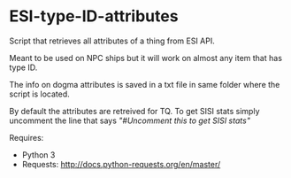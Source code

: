 # ESI-type-ID-attributes
Script that retrieves all attributes of a thing from ESI API.

Meant to be used on NPC ships but it will work on almost any item that has type ID.

The info on dogma attributes is saved in a txt file in same folder where the script is located.

By default the attributes are retreived for TQ. To get SISI stats simply uncomment the line that says *"#Uncomment this to get SISI stats"*

Requires:
* Python 3
* Requests: http://docs.python-requests.org/en/master/
